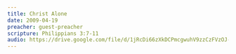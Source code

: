 ```yaml
---
title: Christ Alone
date: 2009-04-19
preacher: guest-preacher
scripture: Philippians 3:7-11
audio: https://drive.google.com/file/d/1jRcDi66zXkDCPmcgwuhV9zzCzFVzOJ-e/view
---
```

